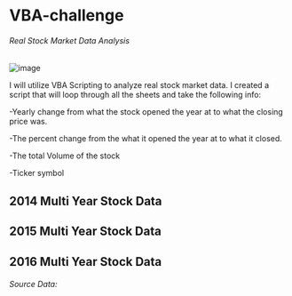# VBA-challenge
###### Real Stock Market Data Analysis

![image](https://user-images.githubusercontent.com/62668061/121957286-336f7980-cd30-11eb-849b-d86af4c60c07.png)

I will utilize VBA Scripting to analyze real stock market data. I created a script that will loop through all the sheets and take the following info:

   -Yearly change from what the stock opened the year at to what the closing price was.

   -The percent change from the what it opened the year at to what it closed.

   -The total Volume of the stock

   -Ticker symbol
  
## 2014 Multi Year Stock Data


## 2015 Multi Year Stock Data


## 2016 Multi Year Stock Data




###### Source Data:
  
